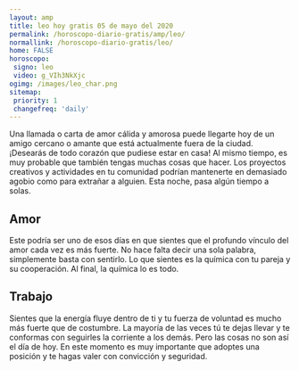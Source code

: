 ```yaml
---
layout: amp
title: leo hoy gratis 05 de mayo del 2020 
permalink: /horoscopo-diario-gratis/amp/leo/
normallink: /horoscopo-diario-gratis/leo/
home: FALSE
horoscopo:
 signo: leo
 video: g_VIh3NkXjc
ogimg: /images/leo_char.png
sitemap:
 priority: 1
 changefreq: 'daily'
---
```



Una llamada o carta de amor cálida y amorosa puede llegarte hoy de un amigo cercano o amante que está actualmente fuera de la ciudad. ¡Desearás de todo corazón que pudiese estar en casa! Al mismo tiempo, es muy probable que también tengas muchas cosas que hacer. Los proyectos creativos y actividades en tu comunidad podrían mantenerte en demasiado agobio como para extrañar a alguien. Esta noche, pasa algún tiempo a solas.

## Amor

Este podría ser uno de esos días en que sientes que el profundo vínculo del amor cada vez es más fuerte. No hace falta decir una sola palabra, simplemente basta con sentirlo. Lo que sientes es la química con tu pareja y su cooperación. Al final, la química lo es todo.

## Trabajo

Sientes que la energía fluye dentro de ti y tu fuerza de voluntad es mucho más fuerte que de costumbre. La mayoría de las veces tú te dejas llevar y te conformas con seguirles la corriente a los demás. Pero las cosas no son así el día de hoy. En este momento es muy importante que adoptes una posición y te hagas valer con convicción y seguridad.